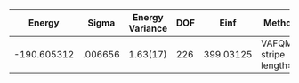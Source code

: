 | Energy      | Sigma   | Energy Variance | DOF | Einf      | Method                 | Reference |
|-------------|---------|-----------------|-----|-----------|------------------------|-----------|
| -190.605312 | .006656 | 1.63(17)        | 226 | 399.03125 | VAFQMC stripe length=8 | [paper](https://journals.aps.org/prb/abstract/10.1103/PhysRevB.107.115133) [code](https://git-scm.sissa.it/TurboLattice/HST_AAD/example/16x16/U8/stripel8doping1su8p/b1.3n/pbc) |
